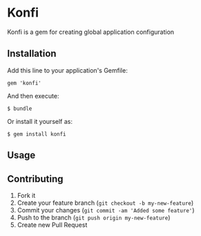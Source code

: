 # Konfi

Konfi is a gem for creating global application configuration

## Installation

Add this line to your application's Gemfile:

    gem 'konfi'

And then execute:

    $ bundle

Or install it yourself as:

    $ gem install konfi

## Usage


## Contributing

1. Fork it
2. Create your feature branch (`git checkout -b my-new-feature`)
3. Commit your changes (`git commit -am 'Added some feature'`)
4. Push to the branch (`git push origin my-new-feature`)
5. Create new Pull Request
